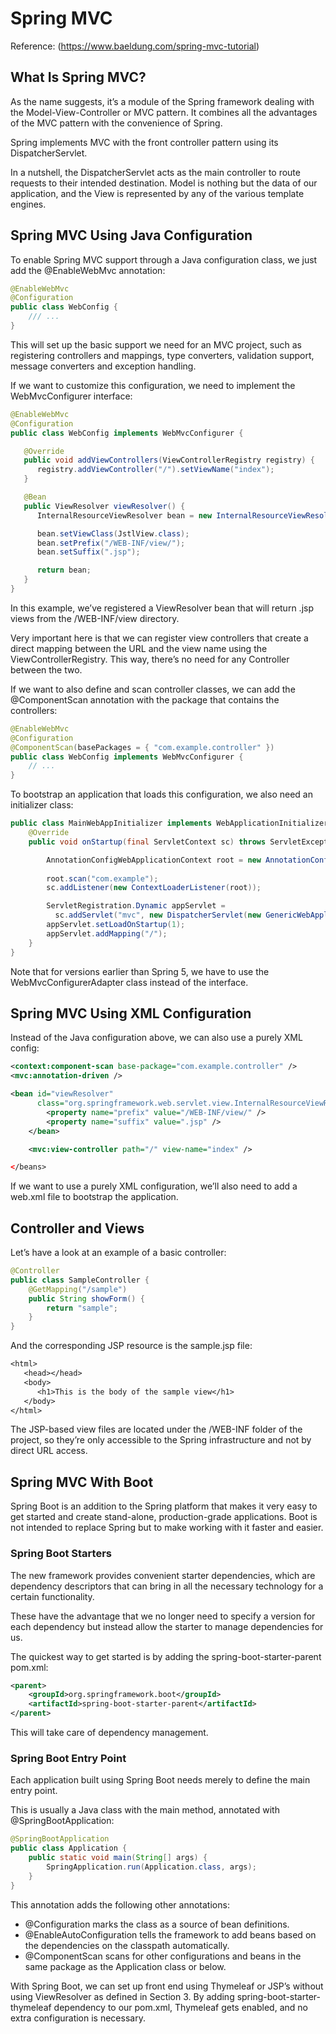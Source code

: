 # Spring MVC

Reference: (https://www.baeldung.com/spring-mvc-tutorial)

## What Is Spring MVC?

As the name suggests, it’s a module of the Spring framework dealing with the Model-View-Controller or MVC pattern. It combines all the advantages of the MVC pattern with the convenience of Spring.

Spring implements MVC with the front controller pattern using its DispatcherServlet.

In a nutshell, the DispatcherServlet acts as the main controller to route requests to their intended destination. Model is nothing but the data of our application, and the View is represented by any of the various template engines.

## Spring MVC Using Java Configuration

To enable Spring MVC support through a Java configuration class, we just add the @EnableWebMvc annotation:

```java
@EnableWebMvc
@Configuration
public class WebConfig {
    /// ...
}
```

This will set up the basic support we need for an MVC project, such as registering controllers and mappings, type converters, validation support, message converters and exception handling.

If we want to customize this configuration, we need to implement the WebMvcConfigurer interface:

```java
@EnableWebMvc
@Configuration
public class WebConfig implements WebMvcConfigurer {

   @Override
   public void addViewControllers(ViewControllerRegistry registry) {
      registry.addViewController("/").setViewName("index");
   }

   @Bean
   public ViewResolver viewResolver() {
      InternalResourceViewResolver bean = new InternalResourceViewResolver();

      bean.setViewClass(JstlView.class);
      bean.setPrefix("/WEB-INF/view/");
      bean.setSuffix(".jsp");

      return bean;
   }
}
```

In this example, we’ve registered a ViewResolver bean that will return .jsp views from the /WEB-INF/view directory.

Very important here is that we can register view controllers that create a direct mapping between the URL and the view name using the ViewControllerRegistry. This way, there’s no need for any Controller between the two.

If we want to also define and scan controller classes, we can add the @ComponentScan annotation with the package that contains the controllers:

```java
@EnableWebMvc
@Configuration
@ComponentScan(basePackages = { "com.example.controller" })
public class WebConfig implements WebMvcConfigurer {
    // ...
}
```

To bootstrap an application that loads this configuration, we also need an initializer class:

```java
public class MainWebAppInitializer implements WebApplicationInitializer {
    @Override
    public void onStartup(final ServletContext sc) throws ServletException {

        AnnotationConfigWebApplicationContext root = new AnnotationConfigWebApplicationContext();
        
        root.scan("com.example");
        sc.addListener(new ContextLoaderListener(root));

        ServletRegistration.Dynamic appServlet = 
          sc.addServlet("mvc", new DispatcherServlet(new GenericWebApplicationContext()));
        appServlet.setLoadOnStartup(1);
        appServlet.addMapping("/");
    }
}
```

Note that for versions earlier than Spring 5, we have to use the WebMvcConfigurerAdapter class instead of the interface.

## Spring MVC Using XML Configuration

Instead of the Java configuration above, we can also use a purely XML config:

```xml
<context:component-scan base-package="com.example.controller" />
<mvc:annotation-driven />    

<bean id="viewResolver" 
      class="org.springframework.web.servlet.view.InternalResourceViewResolver">
        <property name="prefix" value="/WEB-INF/view/" />
        <property name="suffix" value=".jsp" />
    </bean>

    <mvc:view-controller path="/" view-name="index" />

</beans>
```

If we want to use a purely XML configuration, we’ll also need to add a web.xml file to bootstrap the application.

## Controller and Views

Let’s have a look at an example of a basic controller:

```java
@Controller
public class SampleController {
    @GetMapping("/sample")
    public String showForm() {
        return "sample";
    }
}
```

And the corresponding JSP resource is the sample.jsp file:

```jsp
<html>
   <head></head>
   <body>
      <h1>This is the body of the sample view</h1>	
   </body>
</html>
```

The JSP-based view files are located under the /WEB-INF folder of the project, so they’re only accessible to the Spring infrastructure and not by direct URL access.

## Spring MVC With Boot

Spring Boot is an addition to the Spring platform that makes it very easy to get started and create stand-alone, production-grade applications. Boot is not intended to replace Spring but to make working with it faster and easier.

### Spring Boot Starters

The new framework provides convenient starter dependencies, which are dependency descriptors that can bring in all the necessary technology for a certain functionality.

These have the advantage that we no longer need to specify a version for each dependency but instead allow the starter to manage dependencies for us.

The quickest way to get started is by adding the spring-boot-starter-parent pom.xml:

```xml
<parent>
    <groupId>org.springframework.boot</groupId>
    <artifactId>spring-boot-starter-parent</artifactId>
</parent>
```

This will take care of dependency management.

### Spring Boot Entry Point

Each application built using Spring Boot needs merely to define the main entry point.

This is usually a Java class with the main method, annotated with @SpringBootApplication:

```java
@SpringBootApplication
public class Application {
    public static void main(String[] args) {
        SpringApplication.run(Application.class, args);
    }
}
```

This annotation adds the following other annotations:

- @Configuration marks the class as a source of bean definitions.
- @EnableAutoConfiguration tells the framework to add beans based on the dependencies on the classpath automatically.
- @ComponentScan scans for other configurations and beans in the same package as the Application class or below.

With Spring Boot, we can set up front end using Thymeleaf or JSP’s without using ViewResolver as defined in Section 3. By adding spring-boot-starter-thymeleaf dependency to our pom.xml, Thymeleaf gets enabled, and no extra configuration is necessary.
